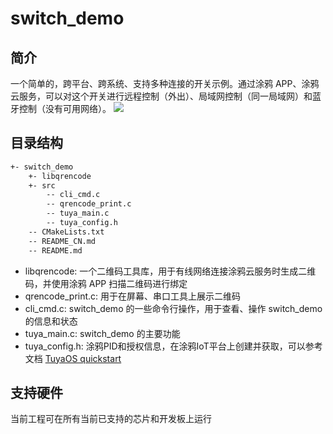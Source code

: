 # switch_demo

## 简介
一个简单的，跨平台、跨系统、支持多种连接的开关示例。通过涂鸦 APP、涂鸦云服务，可以对这个开关进行远程控制（外出）、局域网控制（同一局域网）和蓝牙控制（没有可用网络）。
![](https://images.tuyacn.com/fe-static/docs/img/0e155d73-1042-4d9f-8886-024d89ad16b2.png)



## 目录结构
```sh
+- switch_demo
    +- libqrencode
    +- src
        -- cli_cmd.c
        -- qrencode_print.c
        -- tuya_main.c
        -- tuya_config.h
    -- CMakeLists.txt
    -- README_CN.md
    -- README.md
```
* libqrencode: 一个二维码工具库，用于有线网络连接涂鸦云服务时生成二维码，并使用涂鸦 APP 扫描二维码进行绑定
* qrencode_print.c: 用于在屏幕、串口工具上展示二维码
* cli_cmd.c: switch_demo 的一些命令行操作，用于查看、操作 switch_demo 的信息和状态
* tuya_main.c: switch_demo 的主要功能
* tuya_config.h: 涂鸦PID和授权信息，在涂鸦IoT平台上创建并获取，可以参考文档 [TuyaOS quickstart](https://developer.tuya.com/en/docs/iot-device-dev/application-creation?id=Kbxw7ket3aujc)

## 支持硬件
当前工程可在所有当前已支持的芯片和开发板上运行


